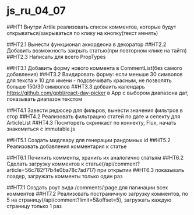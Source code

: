 # js_ru_04_07

##HT1 Внутри Artile реализовать список комментов, которые будут открываться/закрываться по клику на кнопку(текст менять)

##HT2.1 Вынести функционал аккордеона в декоратор
##HT2.2 Добавить возможность закрыть статью(при повторном клике на тайтл)
##HT2.3 Написать для всего PropTypes

##HT3.1 Добавить форму нового коммента в CommentList(без самого добавления)
##HT3.2 Ваидировать форму: если меньше 30 символов для текста и 10 для имени - подсвечивать красным, не позволять больше 150/30 символов
##HT3.3 добваить календарь https://github.com/gpbl/react-day-picker в App с выбором диапазона дат, показывать диапазон текстом

##HT4.1 Завести редюсер для фильров, вынести значения фильтров в стор
##HT4.2 Реализовать фильтрацию статей по дате и селекту для ArticleList
##HT4.3 Посмтореть скринкаст по коннекту, Flux, начать знакомиться с immutable.js

##HT5.1 Создать мидлвару для генерации рандомных id
##HT5.2 Реализовать добавления комментария к статье

##HT6.1 Починить комменты, хранить их аналогично статьям
##HT6.2 Сделать загрузку комментов к статье(/api/comment?article=56c782f17b4e0ba78c7ad717) при открытии
##HT6.3 показывать лоадер, загружать комменты только один раз

##HT7.1 Создать роут вида /comments/:page для пагинации всех комментов
##HT7.2 Реализовать постраничную загрузку комментов, по 5 на страницу(/api/comment?limit=5&offset=5), загружать каждую страницу только 1 раз